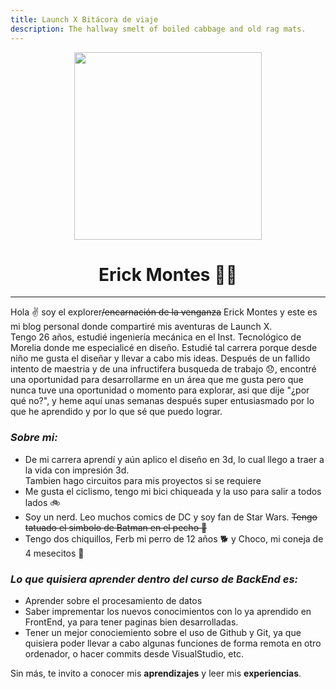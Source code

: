 ```yaml
---
title: Launch X Bitácora de viaje
description: The hallway smelt of boiled cabbage and old rag mats.
---
```


<p align="center"><img src="https://user-images.githubusercontent.com/99063569/161821169-9e15eedc-058b-4bbd-8872-aa6594c360de.png" width="300px"></p>

<h1 align="center">Erick Montes 🦇🤖  </h1>
<hr>

Hola ✌️  soy el explorer<del>/encarnación de la venganza</del> Erick Montes y este es mi blog personal donde compartiré mis aventuras de Launch X.<br>
Tengo 26 años, estudié ingeniería mecánica en el Inst. Tecnológico de Morelia donde me especialicé en diseño. Estudié tal carrera porque desde niño me gusta el diseñar y llevar a cabo mis ideas. Después de un fallido intento de maestria y de una infructifera busqueda de trabajo 😞, encontré una oportunidad para desarrollarme en un área que me gusta pero que nunca tuve una oportunidad o momento para explorar, asi que dije "¿por qué no?", y heme aquí unas semanas después super entusiasmado por lo que he aprendido y por lo que sé que puedo lograr.

<h3><i>Sobre mi:</i></h3>

<ul>
<li>De mi carrera aprendí y aún aplico el diseño en 3d, lo cual llego a traer a la vida con impresión 3d.<br>Tambien hago circuitos para mis proyectos si se requiere </li>
<li>Me gusta el ciclismo, tengo mi bici chiqueada y la uso para salir a todos lados 🚲</li>
<li>Soy un nerd. Leo muchos comics de DC y soy fan de Star Wars. <del>Tengo tatuado el simbolo de Batman en el pecho 🦇</del></li>
<li>Tengo dos chiquillos, Ferb mi perro de 12 años 🐕 y Choco, mi coneja de 4 mesecitos 🐇</li>
</ul>


<h3><i>Lo que quisiera aprender dentro del curso de BackEnd es:</i></h3>

* Aprender sobre el procesamiento de datos
* Saber imprementar los nuevos conocimientos con lo ya aprendido en FrontEnd, ya para tener paginas bien desarrolladas.
* Tener un mejor conociemiento sobre el uso de Github y Git, ya que quisiera poder llevar a cabo algunas funciones de forma remota en otro ordenador, o hacer commits desde VisualStudio, etc. 

Sin más, te invito a conocer mis <strong>aprendizajes</strong> y leer mis <strong>experiencias</strong>.



